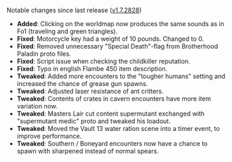 Notable changes since last release ([v1.7.2828](https://github.com/rotators/Fo1in2/releases/tag/v1.7.2828))

- **Added**: Clicking on the worldmap now produces the same sounds as in Fo1 (traveling and green triangles).
- **Fixed**: Motorcycle key had a weight of 10 pounds. Changed to 0.
- **Fixed**: Removed unnecessary "Special Death"-flag from Brotherhood Paladin proto files.
- **Fixed**: Script issue when checking the childkiller reputation.
- **Fixed**: Typo in english Flambe 450 item description.
- **Tweaked**: Added more encounters to the "tougher humans" setting and increased the chance of grease gun spawns.
- **Tweaked**: Adjusted laser resistance of ant critters.
- **Tweaked**: Contents of crates in cavern encounters have more item variation now.
- **Tweaked**: Masters Lair cut content supermutant exchanged with "supermutant medic" proto and tweaked his loadout.
- **Tweaked**: Moved the Vault 13 water ration scene into a timer event, to improve performance.
- **Tweaked**: Southern / Boneyard encounters now have a chance to spawn with sharpened instead of normal spears.
